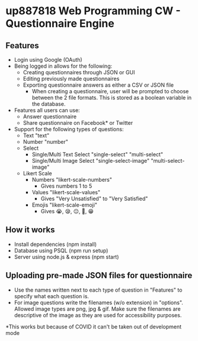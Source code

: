 # up887818 Web Programming CW - Questionnaire Engine

## Features
- Login using Google (OAuth)
- Being logged in allows for the following:
  - Creating questionnaires through JSON or GUI
  - Editing previously made questionnaires
  - Exporting questionnaire answers as either a CSV or JSON file
    - When creating a questionnaire, user will be prompted to choose between the 2 file formats. This is stored as a boolean variable in the database.
- Features all users can use:
  - Answer questionnaire
  - Share questionnaire on Facebook* or Twitter
- Support for the following types of questions:
  - Text "text"
  - Number "number"
  - Select
    - Single/Multi Text Select "single-select" "multi-select"
    - Single/Multi Image Select "single-select-image" "multi-select-image"
  - Likert Scale
    - Numbers "likert-scale-numbers"
      - Gives numbers 1 to 5
    - Values "likert-scale-values"
      - Gives "Very Unsatisfied" to "Very Satisfied"
    - Emojis "likert-scale-emoji"
      - Gives 😭, 😪, 😐, 🙂, 😁

## How it works
- Install dependencies (npm install)
- Database using PSQL (npm run setup)
- Server using node.js & express (npm start)

## Uploading pre-made JSON files for questionnaire
- Use the names written next to each type of question in "Features" to specify what each question is.
- For image questions write the filenames (w/o extension) in "options". Allowed image types are png, jpg & gif. Make sure the filenames are descriptive of the image as they are used for accessibility purposes.

*This works but because of COVID it can't be taken out of development mode
